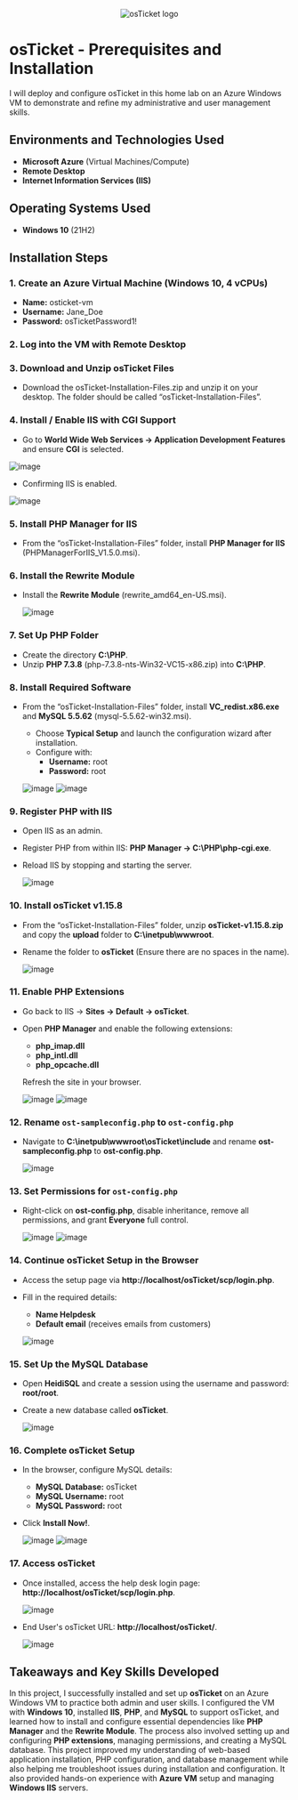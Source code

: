 <p align="center">
  <img src="https://i.imgur.com/Clzj7Xs.png" alt="osTicket logo"/>
</p>

# osTicket - Prerequisites and Installation

I will deploy and configure osTicket in this home lab on an Azure Windows VM to demonstrate and refine my administrative and user management skills.

## Environments and Technologies Used

- **Microsoft Azure** (Virtual Machines/Compute)
- **Remote Desktop**
- **Internet Information Services (IIS)**

## Operating Systems Used 

- **Windows 10** (21H2)

## Installation Steps

### 1. Create an Azure Virtual Machine (Windows 10, 4 vCPUs)
- **Name:** osticket-vm
- **Username:** Jane_Doe
- **Password:** osTicketPassword1!

### 2. Log into the VM with Remote Desktop

### 3. Download and Unzip osTicket Files
- Download the osTicket-Installation-Files.zip and unzip it on your desktop. The folder should be called “osTicket-Installation-Files”.

### 4. Install / Enable IIS with CGI Support
- Go to **World Wide Web Services -> Application Development Features** and ensure **CGI** is selected.
  
![image](https://github.com/user-attachments/assets/c6b053c2-5700-4c4e-b2b7-2db3094b37c5)

- Confirming IIS is enabled.
  
![image](https://github.com/user-attachments/assets/c2594daa-0444-4d74-83d7-080d338460b9)




### 5. Install PHP Manager for IIS
- From the “osTicket-Installation-Files” folder, install **PHP Manager for IIS** (PHPManagerForIIS_V1.5.0.msi).

### 6. Install the Rewrite Module
- Install the **Rewrite Module** (rewrite_amd64_en-US.msi).
  
  ![image](https://github.com/user-attachments/assets/82d4fbb2-7b27-4dec-bde2-b1eb3b955c56)

### 7. Set Up PHP Folder
- Create the directory **C:\PHP**.
- Unzip **PHP 7.3.8** (php-7.3.8-nts-Win32-VC15-x86.zip) into **C:\PHP**.

### 8. Install Required Software
- From the “osTicket-Installation-Files” folder, install **VC_redist.x86.exe** and **MySQL 5.5.62** (mysql-5.5.62-win32.msi).
  - Choose **Typical Setup** and launch the configuration wizard after installation.
  - Configure with:
    - **Username:** root
    - **Password:** root
  
  ![image](https://github.com/user-attachments/assets/98694b9b-5135-4060-bc5c-25bbae30d022)
  ![image](https://github.com/user-attachments/assets/f2fd4b36-8754-4115-bf33-7621e90400db)

### 9. Register PHP with IIS
- Open IIS as an admin.
- Register PHP from within IIS: **PHP Manager -> C:\PHP\php-cgi.exe**.
- Reload IIS by stopping and starting the server.
  
  ![image](https://github.com/user-attachments/assets/8903891c-5207-4e23-8db5-16b054bc127a)

### 10. Install osTicket v1.15.8
- From the “osTicket-Installation-Files” folder, unzip **osTicket-v1.15.8.zip** and copy the **upload** folder to **C:\inetpub\wwwroot**.
- Rename the folder to **osTicket** (Ensure there are no spaces in the name).
  
  ![image](https://github.com/user-attachments/assets/a6deb705-b040-4d2e-84e3-3df38573efee)

### 11. Enable PHP Extensions
- Go back to IIS -> **Sites -> Default -> osTicket**.
- Open **PHP Manager** and enable the following extensions:
  - **php_imap.dll**
  - **php_intl.dll**
  - **php_opcache.dll**

  Refresh the site in your browser.

  ![image](https://github.com/user-attachments/assets/339a5e34-91a5-425c-ad1d-0e237546eef3)
  ![image](https://github.com/user-attachments/assets/d3d1fd8c-b238-441f-9af6-57d599fdf757)

### 12. Rename `ost-sampleconfig.php` to `ost-config.php`
- Navigate to **C:\inetpub\wwwroot\osTicket\include** and rename **ost-sampleconfig.php** to **ost-config.php**.
  
  ![image](https://github.com/user-attachments/assets/d0c73f6e-5eb6-43d7-bc10-b5a931a6a5e5)

### 13. Set Permissions for `ost-config.php`
- Right-click on **ost-config.php**, disable inheritance, remove all permissions, and grant **Everyone** full control.
  
  ![image](https://github.com/user-attachments/assets/0b6dae00-7939-48b7-8195-da8f01e9aa42)
  ![image](https://github.com/user-attachments/assets/d1cba096-b86b-4014-a210-9994f2b738b7)

### 14. Continue osTicket Setup in the Browser
- Access the setup page via **http://localhost/osTicket/scp/login.php**.
- Fill in the required details:
  - **Name Helpdesk**
  - **Default email** (receives emails from customers)

  ![image](https://github.com/user-attachments/assets/cbc952f9-c638-4884-9aec-418cd252cbda)

### 15. Set Up the MySQL Database
- Open **HeidiSQL** and create a session using the username and password: **root/root**.
- Create a new database called **osTicket**.

  ![image](https://github.com/user-attachments/assets/75461acc-ed86-48f3-908c-7445d473c420)

### 16. Complete osTicket Setup
- In the browser, configure MySQL details:
  - **MySQL Database:** osTicket
  - **MySQL Username:** root
  - **MySQL Password:** root
- Click **Install Now!**.

  ![image](https://github.com/user-attachments/assets/e37438f7-9617-4072-9866-3e3a61030e76)
  ![image](https://github.com/user-attachments/assets/11ecc5ea-ff67-4870-9727-90e9902f2a80)

### 17. Access osTicket
- Once installed, access the help desk login page: **http://localhost/osTicket/scp/login.php**.

  ![image](https://github.com/user-attachments/assets/0a1204e0-dd8e-41b5-9f0b-f2e4cbe96d49)

- End User's osTicket URL: **http://localhost/osTicket/**.

  ![image](https://github.com/user-attachments/assets/dbe09db6-b0a5-44e2-b119-2611b7a46093)

## Takeaways and Key Skills Developed

In this project, I successfully installed and set up **osTicket** on an Azure Windows VM to practice both admin and user skills. I configured the VM with **Windows 10**, installed **IIS**, **PHP**, and **MySQL** to support osTicket, and learned how to install and configure essential dependencies like **PHP Manager** and the **Rewrite Module**. The process also involved setting up and configuring **PHP extensions**, managing permissions, and creating a MySQL database. This project improved my understanding of web-based application installation, PHP configuration, and database management while also helping me troubleshoot issues during installation and configuration. It also provided hands-on experience with **Azure VM** setup and managing **Windows IIS** servers.
